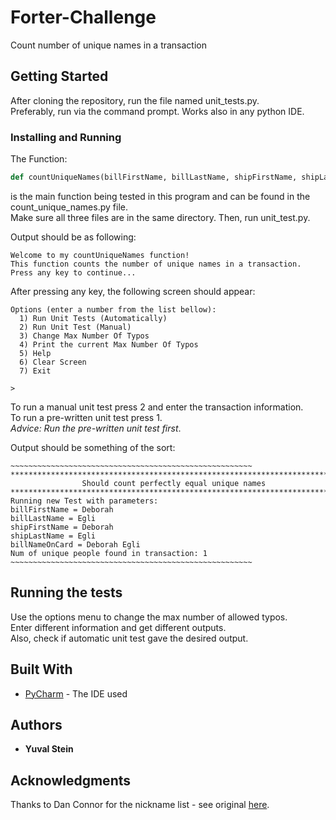 # Forter-Challenge
Count number of unique names in a transaction

## Getting Started

After cloning the repository, run the file named unit_tests.py.  
Preferably, run via the command prompt. Works also in any python IDE.

### Installing and Running
 
The Function:   
```python 
def countUniqueNames(billFirstName, billLastName, shipFirstName, shipLastName, billNameOnCard)
``` 
is the main function being tested in this program and can be found in the count_unique_names.py file.  
Make sure all three files are in the same directory. Then, run unit_test.py. 

Output should be as following:

```
Welcome to my countUniqueNames function!
This function counts the number of unique names in a transaction.
Press any key to continue...
```

After pressing any key, the following screen should appear:

```
Options (enter a number from the list bellow):
  1) Run Unit Tests (Automatically)
  2) Run Unit Test (Manual)
  3) Change Max Number Of Typos
  4) Print the current Max Number Of Typos
  5) Help
  6) Clear Screen
  7) Exit

>
```

To run a manual unit test press 2 and enter the transaction information.  
To run a pre-written unit test press 1.  
*Advice: Run the pre-written unit test first*.  

Output should be something of the sort:

```
~~~~~~~~~~~~~~~~~~~~~~~~~~~~~~~~~~~~~~~~~~~~~~~~~~~~~~
***********************************************************************
                Should count perfectly equal unique names
***********************************************************************
Running new Test with parameters:
billFirstName = Deborah
billLastName = Egli
shipFirstName = Deborah
shipLastName = Egli
billNameOnCard = Deborah Egli
Num of unique people found in transaction: 1
~~~~~~~~~~~~~~~~~~~~~~~~~~~~~~~~~~~~~~~~~~~~~~~~~~~~~~
```

## Running the tests

Use the options menu to change the max number of allowed typos.  
Enter different information and get different outputs.  
Also, check if automatic unit test gave the desired output.

## Built With

* [PyCharm](https://www.jetbrains.com/pycharm/) - The IDE used

## Authors

* **Yuval Stein** 

## Acknowledgments

Thanks to Dan Connor for the nickname list - see original [here](https://github.com/onyxrev/common_nickname_csv).
